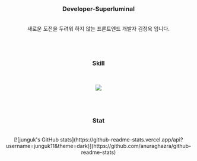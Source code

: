 <div align='center'>
  <div>
    <h3>Developer-Superluminal</h3>
  <br/>
   새로운 도전을 두려워 하지 않는 프론트엔드 개발자 김정욱 입니다.
  <br/>
  <br/>
  </div>
<br/><br/>
<h3>Skill</h3>
  <br/>
  <p align="center">
    <a href="https://skillicons.dev">
      <img src="https://skillicons.dev/icons?i=html,js,react,typescript,redux,git,py,vscode,ai" />
    </a>
  </p>

<br/>
<br/>
<h3>Stat</h3>
<br/>
[![junguk's GitHub stats](https://github-readme-stats.vercel.app/api?username=junguk11&theme=dark)](https://github.com/anuraghazra/github-readme-stats)
<br/>
<br/>

</div>
